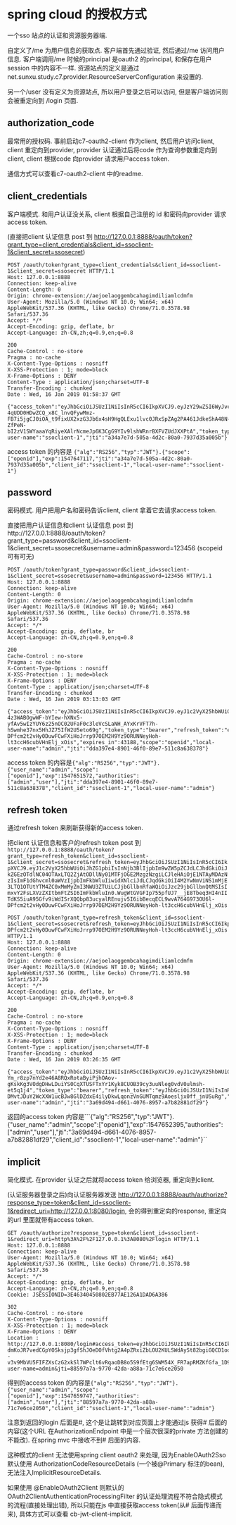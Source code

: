 # spring cloud 的授权方式

一个sso 站点的认证和资源服务器端.

自定义了/me 为用户信息的获取点. 客户端首先通过验证, 然后通过/me 访问用户信息. 客户端调用/me 时候的principal 是oauth2 的principal, 和保存在用户session 中的内容不一样.
资源站点的定义是通过 net.sunxu.study.c7.provider.ResourceServerConfiguration 来设置的.

另一个/user 没有定义为资源站点, 所以用户登录之后可以访问, 但是客户端访问则会被重定向到  /login 页面.

## authorization_code

最常用的授权码. 事前启动c7-oauth2-client 作为client, 然后用户访问client, client 重定向到provider, provider 认证通过后将code 作为查询参数重定向到client, client 根据code 向provider 请求用户access token.

通信方式可以查看c7-oauth2-client 中的readme.

## client_credentials

客户端模式. 和用户认证没关系, client 根据自己注册的 id 和密码向provider 请求access token.

(直接把client 认证信息 post 到 http://127.0.0.1:8888/oauth/token?grant_type=client_credentials&client_id=ssoclient-1&client_secret=ssosecret)

```http request
POST /oauth/token?grant_type=client_credentials&client_id=ssoclient-1&client_secret=ssosecret HTTP/1.1
Host: 127.0.0.1:8888
Connection: keep-alive
Content-Length: 0
Origin: chrome-extension://aejoelaoggembcahagimdiliamlcdmfm
User-Agent: Mozilla/5.0 (Windows NT 10.0; Win64; x64) AppleWebKit/537.36 (KHTML, like Gecko) Chrome/71.0.3578.98 Safari/537.36
Accept: */*
Accept-Encoding: gzip, deflate, br
Accept-Language: zh-CN,zh;q=0.9,en;q=0.8

```

```http response
200
Cache-Control : no-store
Pragma : no-cache
X-Content-Type-Options : nosniff
X-XSS-Protection : 1; mode=block
X-Frame-Options : DENY
Content-Type : application/json;charset=UTF-8
Transfer-Encoding : chunked
Date : Wed, 16 Jan 2019 01:58:37 GMT

{"access_token":"eyJhbGciOiJSUzI1NiIsInR5cCI6IkpXVCJ9.eyJzY29wZSI6WyJvcGVuaWQiXSwiZXhwIjoxNTQ3NjQ3MTE3LCJqdGkiOiJhMzRhN2U3ZC01MDVhLTRkMmMtODBhMC03OTM3ZDM1YTAwNWIiLCJjbGllbnRfaWQiOiJzc29jbGllbnQtMSIsImxvY2FsLXVzZXItbmFtZSI6InNzb2NsaWVudC0xIn0.31veaE-4qUDD0HDwZCQ_x8C_lnvQFywMmz-FB7i5jgCJ0iOA_t9fixUX2xzG3Jb6x4sH9HgQLExu1lvc0JRxSpZAg2PA461JdkeShA48N-ZfPeN-bI2zV1SWYaaaYqRiyeXAlrNcmeJp6K3CgG9YIv9lshWRnrBXFVZUdJXXPtA","token_type":"bearer","expires_in":43199,"scope":"openid","local-user-name":"ssoclient-1","jti":"a34a7e7d-505a-4d2c-80a0-7937d35a005b"}

```

access token 的内容是 ```{"alg":"RS256","typ":"JWT"}.{"scope":["openid"],"exp":1547647117,"jti":"a34a7e7d-505a-4d2c-80a0-7937d35a005b","client_id":"ssoclient-1","local-user-name":"ssoclient-1"}```

## password

密码模式. 用户把用户名和密码告诉client, client 拿着它去请求access token.

直接把用户认证信息和client 认证信息 post 到http://127.0.0.1:8888/oauth/token?grant_type=password&client_id=ssoclient-1&client_secret=ssosecret&username=admin&password=123456 (scopeid 可有可无)

```http request
POST /oauth/token?grant_type=password&client_id=ssoclient-1&client_secret=ssosecret&username=admin&password=123456 HTTP/1.1
Host: 127.0.0.1:8888
Connection: keep-alive
Content-Length: 0
Origin: chrome-extension://aejoelaoggembcahagimdiliamlcdmfm
User-Agent: Mozilla/5.0 (Windows NT 10.0; Win64; x64) AppleWebKit/537.36 (KHTML, like Gecko) Chrome/71.0.3578.98 Safari/537.36
Accept: */*
Accept-Encoding: gzip, deflate, br
Accept-Language: zh-CN,zh;q=0.9,en;q=0.8

```

```http response
200
Cache-Control : no-store
Pragma : no-cache
X-Content-Type-Options : nosniff
X-XSS-Protection : 1; mode=block
X-Frame-Options : DENY
Content-Type : application/json;charset=UTF-8
Transfer-Encoding : chunked
Date : Wed, 16 Jan 2019 03:13:03 GMT

{"access_token":"eyJhbGciOiJSUzI1NiIsInR5cCI6IkpXVCJ9.eyJ1c2VyX25hbWUiOiJhZG1pbiIsInNjb3BlIjpbIm9wZW5pZCJdLCJleHAiOjE1NDc2NTE1NzIsImF1dGhvcml0aWVzIjpbImFkbWluIiwidXNlciJdLCJqdGkiOiJkZGEzOTdlNC04OTAxLTQ2ZjAtODllNy01MTFjOGE2MzgzNzgiLCJjbGllbnRfaWQiOiJzc29jbGllbnQtMSIsImxvY2FsLXVzZXItbmFtZSI6ImFkbWluIn0.Kqoum9elfemI9VHGOsE55lch471qbQh6CnOuRqiBiw9GSD9gfFoyjCLcwK_qRWL0YCBlT-4z3WABOgwWF-bYIew-hXNx5-yfAv5wIzYUY6z25nOC02UFaF0c3leVcSLaNH_AYxKrVFT7h-hSwmhe37nx5HhJZ75IfW2U5eto69g","token_type":"bearer","refresh_token":"eyJhbGciOiJSUzI1NiIsInR5cCI6IkpXVCJ9.eyJ1c2VyX25hbWUiOiJhZG1pbiIsInNjb3BlIjpbIm9wZW5pZCJdLCJhdGkiOiJkZGEzOTdlNC04OTAxLTQ2ZjAtODllNy01MTFjOGE2MzgzNzgiLCJleHAiOjE1NTAyMDAzNzIsImF1dGhvcml0aWVzIjpbImFkbWluIiwidXNlciJdLCJqdGkiOiI4M2YwNmViNS1mMjE3LTQ1OTUtYTM4ZC0xMmMyZmI3NWU3ZTUiLCJjbGllbnRfaWQiOiJzc29jbGllbnQtMSIsImxvY2FsLXVzZXItbmFtZSI6ImFkbWluIn0.WugWtGVGFIp755pfUJ7__jE8Tbeq3HI4nIITdKS5iuA95Gfv9iWdISrXQQbp83ucyalREnujv5I6ibBecqECL9wvA764G973OU6l-DPfcm2t2vHy0DuwFCwFXiHoJrrp97OEM2H9Yz9ORUNNeyHoh-lt3ccH6cubVHnElj_xOis","expires_in":43188,"scope":"openid","local-user-name":"admin","jti":"dda397e4-8901-46f0-89e7-511c8a638378"}
```

access token 的内容是```{"alg":"RS256","typ":"JWT"}.{"user_name":"admin","scope":["openid"],"exp":1547651572,"authorities":["admin","user"],"jti":"dda397e4-8901-46f0-89e7-511c8a638378","client_id":"ssoclient-1","local-user-name":"admin"}```

## refresh token

通过refresh token 来刷新获得新的access token.

把client 认证信息和客户的refresh token post 到 ```http://127.0.0.1:8888/oauth/token?grant_type=refresh_token&client_id=ssoclient-1&client_secret=ssosecret&refresh_token=eyJhbGciOiJSUzI1NiIsInR5cCI6IkpXVCJ9.eyJ1c2VyX25hbWUiOiJhZG1pbiIsInNjb3BlIjpbIm9wZW5pZCJdLCJhdGkiOiJkZGEzOTdlNC04OTAxLTQ2ZjAtODllNy01MTFjOGE2MzgzNzgiLCJleHAiOjE1NTAyMDAzNzIsImF1dGhvcml0aWVzIjpbImFkbWluIiwidXNlciJdLCJqdGkiOiI4M2YwNmViNS1mMjE3LTQ1OTUtYTM4ZC0xMmMyZmI3NWU3ZTUiLCJjbGllbnRfaWQiOiJzc29jbGllbnQtMSIsImxvY2FsLXVzZXItbmFtZSI6ImFkbWluIn0.WugWtGVGFIp755pfUJ7__jE8Tbeq3HI4nIITdKS5iuA95Gfv9iWdISrXQQbp83ucyalREnujv5I6ibBecqECL9wvA764G973OU6l-DPfcm2t2vHy0DuwFCwFXiHoJrrp97OEM2H9Yz9ORUNNeyHoh-lt3ccH6cubVHnElj_xOis```

```http request
POST /oauth/token?grant_type=refresh_token&client_id=ssoclient-1&client_secret=ssosecret&refresh_token=eyJhbGciOiJSUzI1NiIsInR5cCI6IkpXVCJ9.eyJ1c2VyX25hbWUiOiJhZG1pbiIsInNjb3BlIjpbIm9wZW5pZCJdLCJhdGkiOiJkZGEzOTdlNC04OTAxLTQ2ZjAtODllNy01MTFjOGE2MzgzNzgiLCJleHAiOjE1NTAyMDAzNzIsImF1dGhvcml0aWVzIjpbImFkbWluIiwidXNlciJdLCJqdGkiOiI4M2YwNmViNS1mMjE3LTQ1OTUtYTM4ZC0xMmMyZmI3NWU3ZTUiLCJjbGllbnRfaWQiOiJzc29jbGllbnQtMSIsImxvY2FsLXVzZXItbmFtZSI6ImFkbWluIn0.WugWtGVGFIp755pfUJ7__jE8Tbeq3HI4nIITdKS5iuA95Gfv9iWdISrXQQbp83ucyalREnujv5I6ibBecqECL9wvA764G973OU6l-DPfcm2t2vHy0DuwFCwFXiHoJrrp97OEM2H9Yz9ORUNNeyHoh-lt3ccH6cubVHnElj_xOis HTTP/1.1
Host: 127.0.0.1:8888
Connection: keep-alive
Content-Length: 0
Origin: chrome-extension://aejoelaoggembcahagimdiliamlcdmfm
User-Agent: Mozilla/5.0 (Windows NT 10.0; Win64; x64) AppleWebKit/537.36 (KHTML, like Gecko) Chrome/71.0.3578.98 Safari/537.36
Accept: */*
Accept-Encoding: gzip, deflate, br
Accept-Language: zh-CN,zh;q=0.9,en;q=0.8

```

```http response
200
Cache-Control : no-store
Pragma : no-cache
X-Content-Type-Options : nosniff
X-XSS-Protection : 1; mode=block
X-Frame-Options : DENY
Content-Type : application/json;charset=UTF-8
Transfer-Encoding : chunked
Date : Wed, 16 Jan 2019 03:26:35 GMT

{"access_token":"eyJhbGciOiJSUzI1NiIsInR5cCI6IkpXVCJ9.eyJ1c2VyX25hbWUiOiJhZG1pbiIsInNjb3BlIjpbIm9wZW5pZCJdLCJleHAiOjE1NDc2NTIzOTUsImF1dGhvcml0aWVzIjpbImFkbWluIiwidXNlciJdLCJqdGkiOiIzYTY5ZDQ5NC1kNjYxLTQwNzYtODk1Ny1hN2I4Mjg4MWRmMjkiLCJjbGllbnRfaWQiOiJzc29jbGllbnQtMSIsImxvY2FsLXVzZXItbmFtZSI6ImFkbWluIn0.Zp8m3b5klmePa56RUDNGgS1UxQKsGcCF7r87LsK0fHVCJYUPmaortI3LWaoKOtQzm-Ym_r8zp7nYd2e46A8RQxRotaByiPjhOAov-gKskKg3VOdgDHwLDuiYS0CqXTUSFTxYr1Kyk8CUOB39cy3uuNleg0vdV0ulmsh-et5q1j4","token_type":"bearer","refresh_token":"eyJhbGciOiJSUzI1NiIsInR5cCI6IkpXVCJ9.eyJ1c2VyX25hbWUiOiJhZG1pbiIsInNjb3BlIjpbIm9wZW5pZCJdLCJhdGkiOiIzYTY5ZDQ5NC1kNjYxLTQwNzYtODk1Ny1hN2I4Mjg4MWRmMjkiLCJleHAiOjE1NTAyMDAzNzIsImF1dGhvcml0aWVzIjpbImFkbWluIiwidXNlciJdLCJqdGkiOiI4M2YwNmViNS1mMjE3LTQ1OTUtYTM4ZC0xMmMyZmI3NWU3ZTUiLCJjbGllbnRfaWQiOiJzc29jbGllbnQtMSIsImxvY2FsLXVzZXItbmFtZSI6ImFkbWluIn0.z2FmuZTug5q7fHAuXXJxHvBaeymxaSQHh1ngCVvL4hnGIrWYRfMww5cnpFo7NeYE5Kg_2YOifsIG0ZPHv51G72G4nX7aFljzMmtqQv-DMvtJDuY2WcXXW1ucBJw8GlDZdxE4ilyDkwLqonzVnGUMTqmz9Aoesljx0ff_jnUSuRg","expires_in":43199,"scope":"openid","local-user-name":"admin","jti":"3a69d494-d661-4076-8957-a7b82881df29"}

```

返回的access token 内容是```{"alg":"RS256","typ":"JWT"}.{"user_name":"admin","scope":["openid"],"exp":1547652395,"authorities":["admin","user"],"jti":"3a69d494-d661-4076-8957-a7b82881df29","client_id":"ssoclient-1","local-user-name":"admin"}``

## implicit

简化模式. 在provider 认证之后就将access token 给浏览器, 重定向到client.


(认证服务器登录之后)向认证服务器发送 http://127.0.0.1:8888/oauth/authorize?response_type=token&client_id=ssoclient-1&redirect_uri=http://127.0.0.1:8080/login, 会的得到重定向的response, 重定向的url 里面就带有access token.

```http request
GET /oauth/authorize?response_type=token&client_id=ssoclient-1&redirect_uri=http%3A%2F%2F127.0.0.1%3A8080%2Flogin HTTP/1.1
Host: 127.0.0.1:8888
Connection: keep-alive
User-Agent: Mozilla/5.0 (Windows NT 10.0; Win64; x64) AppleWebKit/537.36 (KHTML, like Gecko) Chrome/71.0.3578.98 Safari/537.36
Accept: */*
Accept-Encoding: gzip, deflate, br
Accept-Language: zh-CN,zh;q=0.9,en;q=0.8
Cookie: JSESSIONID=3E46340450802EB77AE126A1DAD6A386

```

```http response
302
Cache-Control : no-store
X-Content-Type-Options : nosniff
X-XSS-Protection : 1; mode=block
X-Frame-Options : DENY
Location : http://127.0.0.1:8080/login#access_token=eyJhbGciOiJSUzI1NiIsInR5cCI6IkpXVCJ9.eyJ1c2VyX25hbWUiOiJhZG1pbiIsInNjb3BlIjpbIm9wZW5pZCJdLCJleHAiOjE1NDc2NTk3NDcsImF1dGhvcml0aWVzIjpbImFkbWluIiwidXNlciJdLCJqdGkiOiI4ODU5N2E3YS05NzcwLTQyZGEtYTg4YS03MWM3ZTZjZTIwNTAiLCJjbGllbnRfaWQiOiJzc29jbGllbnQtMSIsImxvY2FsLXVzZXItbmFtZSI6ImFkbWluIn0.jadHcmJZ-dmKoJR7vedCGpYOSksjp3gfShJOeDOfVhtg2A4pZRxiZbLOU2KULSWdAySt82bgiGQCD1ooJH_1PyuaE5BmYO--v3v9MbVU5FIFZXsCzG2xkSl7WPclt6vRqaoDB8o5S9fEtg6SWM54X_FR7apRMZKfGfa_1D9copU&token_type=bearer&expires_in=43199&scope=openid&local-user-name=admin&jti=88597a7a-9770-42da-a88a-71c7e6ce2050

```

得到的access token 的内容是```{"alg":"RS256","typ":"JWT"}.{"user_name":"admin","scope":["openid"],"exp":1547659747,"authorities":["admin","user"],"jti":"88597a7a-9770-42da-a88a-71c7e6ce2050","client_id":"ssoclient-1","local-user-name":"admin"}```

注意到返回的login 后面是#, 这个是让跳转到对应页面上才能通过js 获得# 后面的内容(这个URL 在AuthorizationEndpoint 中是一个层次很深的private 方法创建的不能改). 在spring mvc 中接收不到# 后面的内容.

这种模式的client 无法使用spring client oauth2 来处理, 因为EnableOAuth2Sso 默认使用 AuthorizationCodeResourceDetails (一个被@Primary 标注的bean), 无法注入ImplicitResourceDetails.

如果使用 @EnableOAuth2Client 则默认的OAuth2ClientAuthenticationProcessingFilter 的认证处理流程不符合隐式模式的流程(直接处理出错), 所以只能在js 中直接获取access token(从# 后面传递而来), 具体方式可以查看 cb-jwt-client-implicit. 